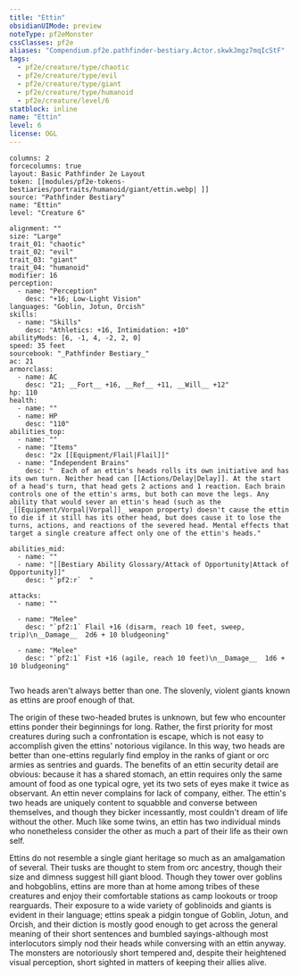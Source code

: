 ```yaml
---
title: "Ettin"
obsidianUIMode: preview
noteType: pf2eMonster
cssClasses: pf2e
aliases: "Compendium.pf2e.pathfinder-bestiary.Actor.skwkJmgz7mqIcStF" 
tags:
  - pf2e/creature/type/chaotic
  - pf2e/creature/type/evil
  - pf2e/creature/type/giant
  - pf2e/creature/type/humanoid
  - pf2e/creature/level/6
statblock: inline
name: "Ettin"
level: 6
license: OGL
---
```


```statblock
columns: 2
forcecolumns: true
layout: Basic Pathfinder 2e Layout
token: [[modules/pf2e-tokens-bestiaries/portraits/humanoid/giant/ettin.webp| ]]
source: "Pathfinder Bestiary"
name: "Ettin"
level: "Creature 6"

alignment: ""
size: "Large"
trait_01: "chaotic"
trait_02: "evil"
trait_03: "giant"
trait_04: "humanoid"
modifier: 16
perception:
  - name: "Perception"
    desc: "+16; Low-Light Vision"
languages: "Goblin, Jotun, Orcish"
skills:
  - name: "Skills"
    desc: "Athletics: +16, Intimidation: +10"
abilityMods: [6, -1, 4, -2, 2, 0]
speed: 35 feet
sourcebook: "_Pathfinder Bestiary_"
ac: 21
armorclass:
  - name: AC
    desc: "21; __Fort__ +16, __Ref__ +11, __Will__ +12"
hp: 110
health:
  - name: ""
  - name: HP
    desc: "110"
abilities_top:
  - name: ""
  - name: "Items"
    desc: "2x [[Equipment/Flail|Flail]]"
  - name: "Independent Brains"
    desc: "  Each of an ettin's heads rolls its own initiative and has its own turn. Neither head can [[Actions/Delay|Delay]]. At the start of a head's turn, that head gets 2 actions and 1 reaction. Each brain controls one of the ettin's arms, but both can move the legs. Any ability that would sever an ettin's head (such as the _[[Equipment/Vorpal|Vorpal]]_ weapon property) doesn't cause the ettin to die if it still has its other head, but does cause it to lose the turns, actions, and reactions of the severed head. Mental effects that target a single creature affect only one of the ettin's heads."

abilities_mid:
  - name: ""
  - name: "[[Bestiary Ability Glossary/Attack of Opportunity|Attack of Opportunity]]"
    desc: "`pf2:r`  "

attacks:
  - name: ""

  - name: "Melee"
    desc: "`pf2:1` Flail +16 (disarm, reach 10 feet, sweep, trip)\n__Damage__  2d6 + 10 bludgeoning"

  - name: "Melee"
    desc: "`pf2:1` Fist +16 (agile, reach 10 feet)\n__Damage__  1d6 + 10 bludgeoning"
 
```



Two heads aren't always better than one. The slovenly, violent giants known as ettins are proof enough of that.

The origin of these two-headed brutes is unknown, but few who encounter ettins ponder their beginnings for long. Rather, the first priority for most creatures during such a confrontation is escape, which is not easy to accomplish given the ettins' notorious vigilance. In this way, two heads are better than one-ettins regularly find employ in the ranks of giant or orc armies as sentries and guards. The benefits of an ettin security detail are obvious: because it has a shared stomach, an ettin requires only the same amount of food as one typical ogre, yet its two sets of eyes make it twice as observant. An ettin never complains for lack of company, either. The ettin's two heads are uniquely content to squabble and converse between themselves, and though they bicker incessantly, most couldn't dream of life without the other. Much like some twins, an ettin has two individual minds who nonetheless consider the other as much a part of their life as their own self.

Ettins do not resemble a single giant heritage so much as an amalgamation of several. Their tusks are thought to stem from orc ancestry, though their size and dimness suggest hill giant blood. Though they tower over goblins and hobgoblins, ettins are more than at home among tribes of these creatures and enjoy their comfortable stations as camp lookouts or troop rearguards. Their exposure to a wide variety of goblinoids and giants is evident in their language; ettins speak a pidgin tongue of Goblin, Jotun, and Orcish, and their diction is mostly good enough to get across the general meaning of their short sentences and bumbled sayings-although most interlocutors simply nod their heads while conversing with an ettin anyway. The monsters are notoriously short tempered and, despite their heightened visual perception, short sighted in matters of keeping their allies alive.
